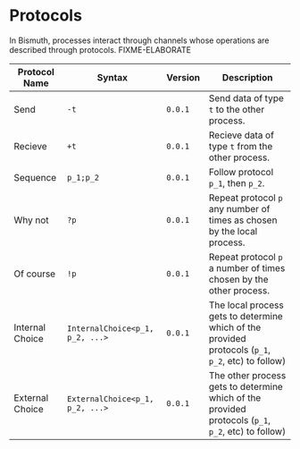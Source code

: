 # Protocols
In Bismuth, processes interact through channels whose operations are described through protocols. FIXME-ELABORATE

|  Protocol Name                | Syntax |Version| Description                 |
|-------------------------------|--------|-------|-----------------------------|
| Send			        |  `-t`  |`0.0.1`| Send data of type `t` to the other process. 		|
| Recieve			|  `+t`  |`0.0.1`| Recieve data of type `t` from the other process. 	|
| Sequence			|`p_1;p_2` |`0.0.1`|Follow protocol `p_1`, then `p_2`.		   	|
| Why not			|  `?p`  |`0.0.1`| Repeat protocol `p` any number of times as chosen by the local process.|
| Of course			|  `!p`  |`0.0.1`| Repeat protocol `p` a number of times chosen by the other process.|
| Internal Choice		|`InternalChoice<p_1, p_2, ...>` |`0.0.1`| The local process gets to determine which of the provided protocols (`p_1`, `p_2`, etc) to follow) |
| External Choice		|`ExternalChoice<p_1, p_2, ...>`|`0.0.1`| The other process gets to determine which of the provided protocols (`p_1`, `p_2`, etc) to follow) |

